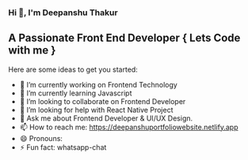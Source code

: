   ### Hi 👋, I'm Deepanshu Thakur
## A Passionate Front End Developer  { Lets Code with me }

<!--
**deepanshuthakur/deepanshuthakur** is a ✨ _special_ ✨ repository because its `README.md` (this file) appears on your GitHub profile.
-->
Here are some ideas to get you started:

- 🔭 I’m currently working on Frontend Technology
- 🌱 I’m currently learning Javascript 
- 👯 I’m looking to collaborate on Frontend Developer 
- 🤔 I’m looking for help with React Native Project
- 💬 Ask me about Frontend Developer & UI/UX Design.
- 📫 How to reach me: https://deepanshuportfoliowebsite.netlify.app
- 😄 Pronouns:
- ⚡ Fun fact: whatsapp-chat

                           
